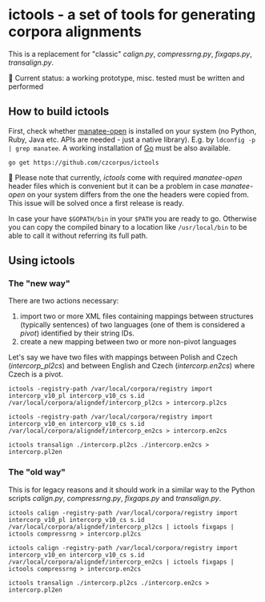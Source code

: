 # ictools - a set of tools for generating corpora alignments

This is a replacement for "classic" *calign.py*, *compressrng.py*, *fixgaps.py*, *transalign.py*.

:construction: Current status: a working prototype, misc. tested must be written and performed

## How to build ictools

First, check whether [manatee-open](https://nlp.fi.muni.cz/trac/noske/wiki/Downloads) is installed on your system (no Python, Ruby, Java etc. APIs are needed - just a native library). E.g. by `ldconfig -p | grep manatee`. A working installation of [Go](https://www.golang.org) must be also available. 

```
go get https://github.com/czcorpus/ictools
```

:construction_worker: Please note that currently, *ictools* come with required *manatee-open* header files which is convenient but it can be a problem in case *manatee-open* on your system differs from the one the headers were copied from.
This issue will be solved once a first release is ready.

In case your have `$GOPATH/bin` in your `$PATH` you are ready to go. Otherwise you can copy the compiled binary to a location like `/usr/local/bin` to be able to call it without referring its full path.

## Using ictools

### The "new way"

There are two actions necessary:

1. import two or more XML files containing mappings between structures (typically sentences) of two languages (one of them is considered a *pivot*) identified by their string IDs.
2. create a new mapping between two or more non-pivot languages


Let's say we have two files with mappings between Polish and Czech (*intercorp_pl2cs*) and between English and Czech (*intercorp.en2cs*) where Czech is a pivot.

```
ictools -registry-path /var/local/corpora/registry import intercorp_v10_pl intercorp_v10_cs s.id /var/local/corpora/aligndef/intercorp_pl2cs > intercorp.pl2cs

ictools -registry-path /var/local/corpora/registry import intercorp_v10_en intercorp_v10_cs s.id /var/local/corpora/aligndef/intercorp_en2cs > intercorp.en2cs

ictools transalign ./intercorp.pl2cs ./intercorp.en2cs > intercorp.pl2en
```

### The "old way"

This is for legacy reasons and it should work in a similar way to the Python scripts  *calign.py*, *compressrng.py*, *fixgaps.py* and *transalign.py*.

```
ictools calign -registry-path /var/local/corpora/registry import intercorp_v10_pl intercorp_v10_cs s.id /var/local/corpora/aligndef/intercorp_pl2cs | ictools fixgaps | ictools compressrng > intercorp.pl2cs

ictools calign -registry-path /var/local/corpora/registry import intercorp_v10_en intercorp_v10_cs s.id /var/local/corpora/aligndef/intercorp_en2cs | ictools fixgaps | ictools compressrng > intercorp.en2cs

ictools transalign ./intercorp.pl2cs ./intercorp.en2cs > intercorp.pl2en
```
